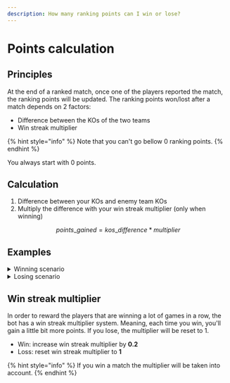 ```yaml
---
description: How many ranking points can I win or lose?
---
```


# Points calculation

## Principles

At the end of a ranked match, once one of the players reported the match, the ranking points will be updated. The ranking points won/lost after a match depends on 2 factors:

* Difference between the KOs of the two teams
* Win streak multiplier

{% hint style="info" %}
Note that you can't go bellow 0 ranking points.
{% endhint %}

You always start with 0 points.

## Calculation

1. Difference between your KOs and enemy team KOs
2. Multiply the difference with your win streak multiplier (only when winning)

$$
points\_gained = kos\_difference * multiplier
$$

## Examples

<details>

<summary>Winning scenario</summary>

You won your match 4-2, then you report the result this way:

```
/match report win 4-2
```

The points difference is **2**.

You had a win streak multiplier of **1.4,** you then do: **2 \* 1.4 = 2.8**

The win streak multiplier is increased by 0.2 for the next game.

:tada:**You won 2.8 ranking points.**&#x20;

</details>

<details>

<summary>Losing scenario</summary>

You lost your match 1-4, then you report the result this way:

```
/match report win 1-4
```

The points difference is **3**.

The win streak multiplier is reset to 1.

****:cry: **You lost 3 ranking points.**&#x20;

</details>

## Win streak multiplier

In order to reward the players that are winning a lot of games in a row, the bot has a win streak multiplier system. Meaning, each time you win, you'll gain a little bit more points. If you lose, the multiplier will be reset to 1.

* Win: increase win streak multiplier by **0.2**
* Loss: reset win streak multiplier to **1**

{% hint style="info" %}
If you win a match the multiplier will be taken into account.
{% endhint %}
